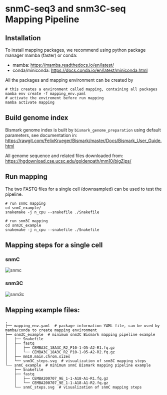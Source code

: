 # snmC-seq3 and snm3C-seq Mapping Pipeline

## Installation
To install mapping packages, we recommend using python package manager mamba (faster) or conda:
- mamba: https://mamba.readthedocs.io/en/latest/
- conda/miniconda: https://docs.conda.io/en/latest/miniconda.html

All the packages and mapping environment can be created by 
```
# this creates a environment called mapping, containing all packages
mamba env create -f mapping_env.yaml
# activate the enviroment before run mapping
mamba activate mapping
```

## Build genome index
Bismark genome index is built by `bismark_genome_preparation` using default parameters, see documentation in:
https://rawgit.com/FelixKrueger/Bismark/master/Docs/Bismark_User_Guide.html

All genome sequence and related files downloaded from:
https://hgdownload.cse.ucsc.edu/goldenpath/mm10/bigZips/

## Run mapping
The two FASTQ files for a single cell (downsampled) can be used to test the pipeline. 
```
# run snmC mapping
cd snmC_example/
snakemake -j n_cpu --snakefile ./Snakefile

# run snm3C mapping
cd snm3C_example
snakemake -j n_cpu --snakefile ./Snakefile

```

## Mapping steps for a single cell
### snmC
![snmc](https://github.com/lhqing/wmb2023/blob/main/mapping_pipeline/snmC_example/snmC_steps.svg?raw=true)
### snm3C
![snm3c](https://github.com/lhqing/wmb2023/blob/main/mapping_pipeline/snm3C_example/snm3C_steps.svg?raw=true)

## Mapping example files:
```
.
├── mapping_env.yaml  # package information YAML file, can be used by mamba/conda to create mapping environment
├── snm3C_example  # minimum snm3C Bismark mapping pipeline example
│   ├── Snakefile
│   ├── fastq
│   │   ├── CEMBA3C_18A3C_R2_P10-1-O5-A2-R1.fq.gz
│   │   └── CEMBA3C_18A3C_R2_P10-1-O5-A2-R2.fq.gz
│   ├── mm10.main.chrom.sizes
│   └── snm3C_steps.svg  # visualization of snm3C mapping steps
└── snmC_example  # minimum snmC Bismark mapping pipeline example
    ├── Snakefile
    ├── fastq
    │   ├── CEMBA200707_9E_1-1-A18-A1-R1.fq.gz
    │   └── CEMBA200707_9E_1-1-A18-A1-R2.fq.gz
    └── snmC_steps.svg  # visualization of snmC mapping steps
```
